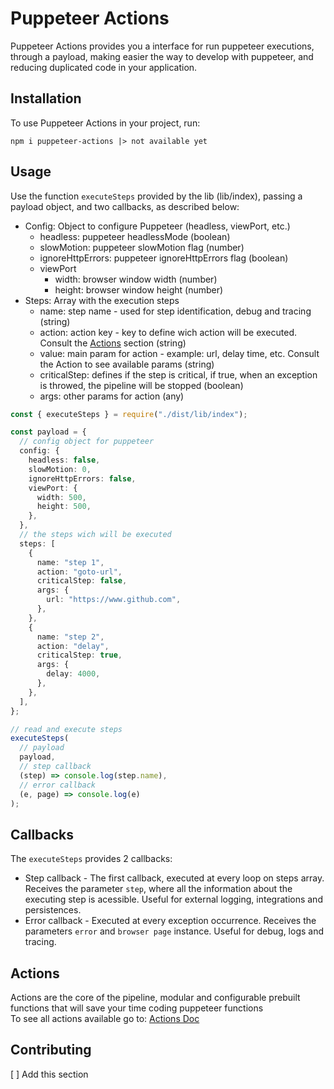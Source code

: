 # Puppeteer Actions

Puppeteer Actions provides you a interface for run puppeteer executions, through a payload, making easier the way to develop with puppeteer, and reducing duplicated code in your application.

## Installation

To use Puppeteer Actions in your project, run:

```
npm i puppeteer-actions |> not available yet
```

## Usage

Use the function `executeSteps` provided by the lib (lib/index), passing a payload object, and two callbacks, as described below:

- Config: Object to configure Puppeteer (headless, viewPort, etc.)
  - headless: puppeteer headlessMode (boolean)
  - slowMotion: puppeteer slowMotion flag (number)
  - ignoreHttpErrors: puppeteer ignoreHttpErrors flag (boolean)
  - viewPort
    - width: browser window width (number)
    - height: browser window height (number)
- Steps: Array with the execution steps
  - name: step name - used for step identification, debug and tracing (string)
  - action: action key - key to define wich action will be executed. Consult the [Actions](#actions) section (string)
  - value: main param for action - example: url, delay time, etc. Consult the Action to see available params (string)
  - criticalStep: defines if the step is critical, if true, when an exception is throwed, the pipeline will be stopped (boolean)
  - args: other params for action (any)

```ts
const { executeSteps } = require("./dist/lib/index");

const payload = {
  // config object for puppeteer
  config: {
    headless: false,
    slowMotion: 0,
    ignoreHttpErrors: false,
    viewPort: {
      width: 500,
      height: 500,
    },
  },
  // the steps wich will be executed
  steps: [
    {
      name: "step 1",
      action: "goto-url",
      criticalStep: false,
      args: {
        url: "https://www.github.com",
      },
    },
    {
      name: "step 2",
      action: "delay",
      criticalStep: true,
      args: {
        delay: 4000,
      },
    },
  ],
};

// read and execute steps
executeSteps(
  // payload
  payload,
  // step callback
  (step) => console.log(step.name),
  // error callback
  (e, page) => console.log(e)
);
```

## Callbacks

The `executeSteps` provides 2 callbacks:

- Step callback - The first callback, executed at every loop on steps array. Receives the parameter `step`, where all the information about the executing step is acessible. Useful for external logging, integrations and persistences.
- Error callback - Executed at every exception occurrence. Receives the parameters `error` and `browser page` instance. Useful for debug, logs and tracing.

## Actions

Actions are the core of the pipeline, modular and configurable prebuilt functions that will save your time coding puppeteer functions
<br>
To see all actions available go to: [Actions Doc](./ACTIONS.md)

## Contributing

[ ] Add this section

